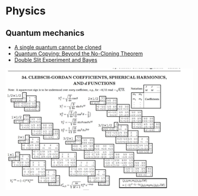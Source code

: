 # Physics

## Quantum mechanics

 - [A single quantum cannot be cloned](https://www.nature.com/articles/299802a0)
 - [Quantum Copying: Beyond the No-Cloning Theorem](https://arxiv.org/abs/quant-ph/9607018)
 - [Double Slit Experiment and Bayes](https://www.yulingyao.com/blog/2019/double-slit/)

![](images/clebsch-gordan.jpeg)
